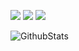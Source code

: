 <!---
DURUII/DURUII is a ✨ special ✨ repository because its `README.md` (this file) appears on your GitHub profile.
You can click the Preview link to take a look at your changes.
--->

[![](https://img.shields.io/badge/Bilibili-informational?style=social&logo=bilibili&color=6aa6f8)](https://space.bilibili.com/23442583)
[![](https://img.shields.io/badge/CSDN-orange)](https://blog.csdn.net/Raymond_Duu)
[![](https://img.shields.io/badge/cnblogs-purple)]([https://blog.csdn.net/Raymond_Duu](https://www.cnblogs.com/anrushan))

![GithubStats](https://github-readme-stats.vercel.app/api?username=DURUII&show_icons=true&theme=vue&count_private=true&hide=contribs,prs)
